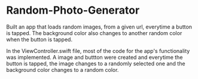 # Random-Photo-Generator
Built an app that loads random images, from a given url, everytime a button is tapped. The background color also changes to another random color when the button is tapped. 


In the ViewController.swift file, most of the code for the app's functionality was implemented. A image and buttton were created and everytime the button is tapped, the image changes to a randomly selected one and the background color changes to a random color.
